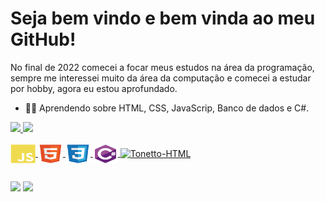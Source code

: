 <h1> Seja bem vindo e bem vinda ao meu GitHub! </h1>


No final de 2022 comecei a focar meus estudos na área da programação, sempre me interessei muito da área da computação e comecei a estudar por hobby, agora eu estou aprofundado.

- 👩‍💻 Aprendendo sobre HTML, CSS, JavaScrip, Banco de dados e C#.


 <div>
  <a href="https://github.com/Tonetto17">
  <img height="180em" src="https://github-readme-stats.vercel.app/api?username=Tonetto17&show_icons=true&theme=dark&include_all_commits=true&count_private=true"/>
  <img height="180em" src="https://github-readme-stats.vercel.app/api/top-langs/?username=Tonetto17&layout=compact&langs_count=16&theme=dark"/>
</div>
  
<div style="display: inline_block"><br>
  <img align="center" alt="tonetto-Js" height="30" width="40" src="https://raw.githubusercontent.com/devicons/devicon/master/icons/javascript/javascript-plain.svg">
  <img align="center" alt="Tonetto-HTML" height="30" width="40" src="https://raw.githubusercontent.com/devicons/devicon/master/icons/html5/html5-original.svg">
  <img align="center" alt="Tonetto-CSS" height="30" width="40" src="https://raw.githubusercontent.com/devicons/devicon/master/icons/css3/css3-original.svg">
  <img align="center" alt="Tonetto-Csharp" height="30" width="40" src="https://raw.githubusercontent.com/devicons/devicon/master/icons/csharp/csharp-original.svg">
<img align="center" alt="Tonetto-HTML" height="30" width="40" src="https://cdn.jsdelivr.net/gh/devicons/devicon/icons/mysql/mysql-original.svg" />         
</div>
  
  ##
  
  <div>
   <a href="[https://www.linkedin.com/in/rafaella-ballerini-45875016a](https://www.linkedin.com/in/giovanna-tonetto-536897255/)" target="_blank"><img src="https://img.shields.io/badge/-LinkedIn-%230077B5?style=for-the-badge&logo=linkedin&logoColor=white" ></a> 
 <a href="https://www.instagram.com/__tonetto__/?igshid=ZDdkNTZiNTM%3D" target="_blank"><img src="https://img.shields.io/badge/-Instagram-%23E4405F?style=for-the-badge&logo=instagram&logoColor=white"></a>

  </div>
  
  
